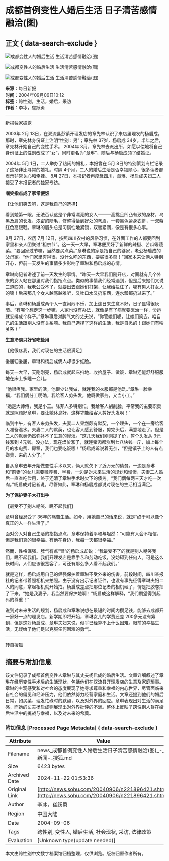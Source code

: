 # 成都首例变性人婚后生活 日子清苦感情融洽(图)

## 正文 { data-search-exclude }


![成都变性人的婚后生活 生活清苦感情融洽(图)](https://photo.sohu.com/20040906/Img221896484.jpg)

![成都变性人的婚后生活 生活清苦感情融洽(图)](https://photo.sohu.com/20040906/Img221896485.jpg)

![成都变性人的婚后生活 生活清苦感情融洽(图)](https://photo.sohu.com/20040906/Img221896486.jpg)

**来源**：每日新报  
**时间**：2004年09月06日10:12  
**标签**：跨性别，生活，婚后，采访  
**作者**：李冰，崔跃勇  

---

新报独家披露

2003年 2月 13日，在双流县彭镇开理发店的章先林认识了来店里理发的杨启成。那时，章先林身份证上注明“性别：男”；章先林 37岁，杨启成 34岁。半年之后，章先林开始自己的变性手术。 2004年 3月，章先林去派出所，如愿以偿地将自己身份证上的性别改成了“女”，同时更名为“章琳”，随后与杨启成领了结婚证。

2004年 5月 1日，二人举办了热闹的婚礼，本报曾在 5月 8日的特别策划专栏记录了这场非比寻常的婚礼。时隔 4个月，二人的婚后生活是否幸福顺心，很多读者都表示非常关心和牵挂。 8月 27日，本报记者再度赴四川，章琳、杨启成夫妇二人接受了本报记者的独家专访。

**嘲笑指点成了家常便饭**

【让他们笑去吧，这是我自己的选择】

看到她第一眼，无法否认这是个非常漂亮的女人———高挑且凹凸有致的身材，乌黑及肩的长发，浓密的睫毛，修整得恰到好处的弯眉，一套黑色紧身衣裤，一双紫红色高跟鞋。章琳的眉头总是习惯性地紧锁，双唇紧闭，像是有很多心事。

8月 27日，农历 7月 12日，按照四川农村的风俗习惯，在外面工作的人都要回到家里和亲人团聚过“祖宗节”。这一天一大早，章琳便买好了新鲜的辣椒、苦瓜等蔬菜。“要回家过节嘛，当然要买点菜。”章琳说的家是指自己的婆家，老公杨启成的父母家。“他们家里穷得很，没什么吃的东西，要买很多菜！”回家本来让俩人特别开心，但前一天发生的事情多少影响了章琳和杨启成的心情。

章琳向记者讲述了前一天发生的事情。“昨天一大早我们刚开店，对面就有几个外来的女人站在那里对我们指指点点。类似的事情我们经常遇到，但是后来她们又说三道四的，我老公受不了，就要出去跟她们打架，让我给拦住了，哪有男人打女人的嘛！后来那几个女人越骂越难听，又吐口水又扔东西，连水瓢都扔过来了。”

事后，章琳和杨启成两个人一直闷闷不乐，加上连日来生意不好，日子显得很灰暗。“有哪个想走这一步嘛，人家也没有办法，就像是有了病就要医治一样，命运就安排成个样子。”章琳事后对脾气大的丈夫说，“你管她们呢，让她们笑去。咱自己的生活跟别人没有关系嘛。我自己选择了这样的生活，我是自愿的！跟她们有啥关系！”

**生意冷淡只好省吃俭用**

【他很疼我，我们对现在的生活很满足】

委屈归委屈，章琳和杨启成俩人却很少红脸。

每天一大早，天刚刚亮，杨启成就起床扫地、收拾屋子、做饭，章琳还能舒舒服服地在床上多睡一会儿。

“他很疼我。家里的活，他很少让我做，就连我的衣服都是他洗。”章琳一脸幸福，“我们俩分工明确，我给客人剪头发，他既做家务，又当小工。”

“她是大师傅，我是小工。除非人多特别忙，我给客人刮刮脸，平常我的主要职责就是照顾好章琳，要让她休息好，这样才能给客人剪好头发啊！”

临到中午，有客人来剪头发，夫妻二人果然颇有默契，一个理头，一个在一旁给客人准备温水。夫妻二人的默契，也让客人感到舒服，剪完头后，满意地走了。但是二人的默契仍然弥补不了生意的惨淡。“这几天我们刚刚提了价，剪个头发从 3元钱涨到 4元钱。没办法，现在煤价涨了，就连猪肉都涨到七八块钱一斤，加上每个月的水电费、房租，我们也要吃饭哪！”杨启成诉说着无奈，“但是镇子上的人有点嫌贵，来的人少了。”

自从章琳去年开始做变性手术以来，俩人就欠下了近万元的债务。一边是章琳和“前妻”的女儿需要赡养费、学费，一边是对未来生活的规划和憧憬，夫妻二人婚后一直省吃俭用，终于还清了章琳手术时欠下的债务。“我们俩每两三天才吃一次肉。”杨启成对记者说。尽管如此，章琳和杨启成都说对现在的生活相当满足。

**为了保护妻子大打出手**

【最受不了别人嘲笑、瞧不起我们】

章琳曾经忍受了 36年的痛苦生活。如今，用她自己的话来说，就是“终于可以像个真正的人一样生活了。”

面对旁人对自己生活的指指点点，章琳保持着平和与坦然：“可能有人会不相信，但是我们真的很幸福。有他在身边，我每一天都很幸福。”

然而，性格倔强、脾气有点“冒”的杨启成却说：“我最受不了的就是别人嘲笑我们，瞧不起我们。我们开理发店是靠手艺和劳动吃饭，没妨碍到任何人。可是这么长时间，人们应该很宽容了，可还有那么多人看不起我们。”

就是这样，杨启成用自己的倔强保护着章琳不受外来的伤害。前段时间，四川某报社的记者带着照相机来拍照。由于没有出示记者证件，也没有事先征得章琳夫妇二人的同意，拿起相机就开始拍。杨启成差点把那位记者的相机砸了，愣是把胶卷扣了下来。“她是我妻子，我当然要保护她啊！”杨启成这样解释，“我们期望得到起码的尊重！”

说到对未来生活的规划，杨启成和章琳说想在最短的时间内攒足钱，能够去成都开一家好一点的理发店。新学期即将开始，章琳女儿的学费还差 200多元没有筹到，但是这对杨启成、章琳夫妇来说，似乎已经算不上什么困难。眼前的幸福生活，无疑给了他们足以克服任何困难的勇气。

---

转自搜狐

## 摘要与附加信息

<!-- tcd_abstract -->
该文件记录了成都首例变性人章琳与其丈夫杨启成的婚后生活。文章详细叙述了章琳在经历变性手术后的生活现状，包括他们在双流县开理发店的生意及家庭琐事。章琳的主观感受和对社会的态度展现了她寻求尊重和幸福的内心世界，尽管面临来自社会的偏见和经济压力，他们依然努力经营家庭和生活。文章还提到他们的婚后日常，如买菜、理发忙碌时的默契，以及对外界的回应。章琳表现出对生活的满足感，而她的丈夫杨启成则展现出对外界批评的不满。整体上反映了跨性别人群在婚后生活中的挑战与幸福，以及对未来的希冀。
<!-- tcd_abstract_end -->

### 附加信息 [Processed Page Metadata] { data-search-exclude }

| Attribute       | Value                                  |
|-----------------|----------------------------------------|
| Filename        | news_成都首例变性人婚后生活日子清苦感情融洽(图)_-_新闻-_搜狐.md                             |
| Size            | 6423 bytes                           |
| Archived Date   | 2024-11-22 01:53:36                             |
| Original Link   | [http://news.sohu.com/20040906/n221896421.shtml](http://news.sohu.com/20040906/n221896421.shtml)                       |
| Author          | 李冰，崔跃勇                               |
| Region          | 中国大陆                               |
| Date            | 2004-09-06                                 |
| Tags            | 跨性别, 变性人, 婚后生活, 社会现状, 采访, 法律政策                                 |
| Evaluation            | [Unknown type(update needed)]                                 |
<!-- tcd_table_end -->

本文由跨性别中文数字档案馆归档整理，仅供浏览。版权归原作者所有。
